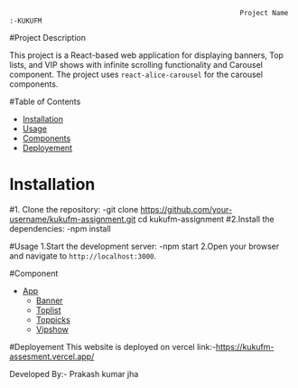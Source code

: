                                                              Project Name :-KUKUFM

#Project Description

This project is a React-based web application for displaying banners,  Top lists, 
and VIP shows with infinite scrolling functionality and Carousel component. The project uses `react-alice-carousel` 
for the carousel components.

#Table of Contents
- [Installation](#installation)
- [Usage](#usage)
- [Components](#components)
- [Deployement](#deployement)
  
# Installation
#1. Clone the repository:
   -git clone https://github.com/your-username/kukufm-assignment.git
   cd kukufm-assignment
#2.Install the dependencies:
   -npm install

#Usage
1.Start the development server:
   -npm start
2.Open your browser and navigate to `http://localhost:3000`.

#Component
- [App](#app)
  - [Banner](#banner)
  - [Toplist](#toplist)
  - [Toppicks](#toppicks)
  - [Vipshow](#vipshow)


#Deployement
This website is deployed on vercel
link:-https://kukufm-assesment.vercel.app/

Developed By:-
Prakash kumar jha


